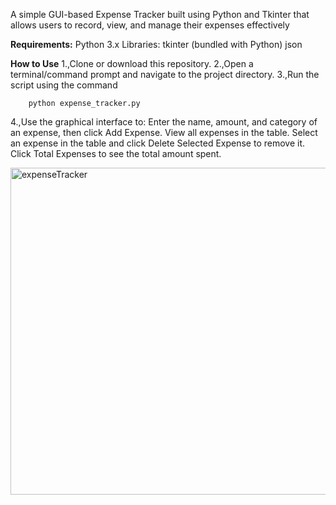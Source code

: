 A simple GUI-based Expense Tracker built using Python and Tkinter that allows users to record, view, and manage their expenses effectively

**Requirements:**
Python 3.x
Libraries:
tkinter (bundled with Python)
json 

**How to Use**
1.,Clone or download this repository.
2.,Open a terminal/command prompt and navigate to the project directory.
3.,Run the script using the command
```
    python expense_tracker.py
```
4.,Use the graphical interface to:
Enter the name, amount, and category of an expense, then click Add Expense.
View all expenses in the table.
Select an expense in the table and click Delete Selected Expense to remove it.
Click Total Expenses to see the total amount spent.


<img width="523" alt="expenseTracker" src="https://github.com/user-attachments/assets/8e564e46-3a6b-4104-bb4f-dda8219cba98" />

